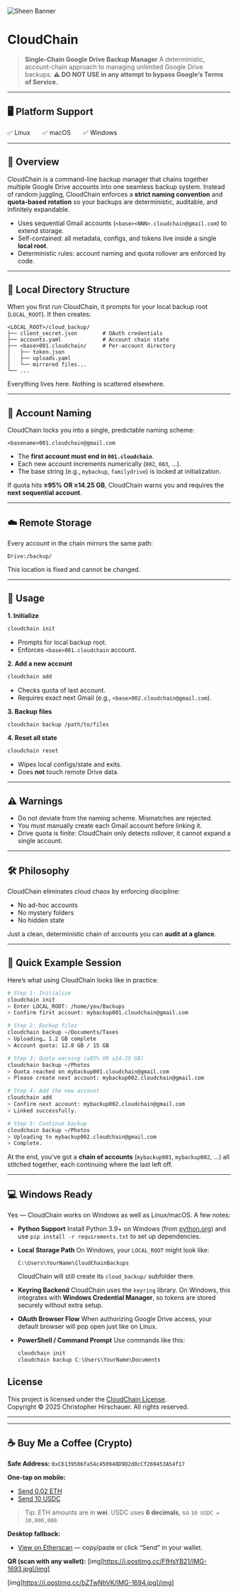 ![Sheen Banner](https://raw.githubusercontent.com/74Thirsty/74Thirsty/main/assets/gunfire.svg)

# CloudChain

> **Single-Chain Google Drive Backup Manager**
> A deterministic, account-chain approach to managing unlimited Google Drive backups.
> **⚠️ DO NOT USE in any attempt to bypass Google’s Terms of Service.**

---

## 🖥️ Platform Support

✅ Linux  ✅ macOS  ✅ Windows

---

## 🚀 Overview

CloudChain is a command-line backup manager that chains together multiple Google Drive accounts into one seamless backup system. Instead of random juggling, CloudChain enforces a **strict naming convention** and **quota-based rotation** so your backups are deterministic, auditable, and infinitely expandable.

* Uses sequential Gmail accounts (`<base><NNN>.cloudchain@gmail.com`) to extend storage.
* Self-contained: all metadata, configs, and tokens live inside a single **local root**.
* Deterministic rules: account naming and quota rollover are enforced by code.

---

## 📂 Local Directory Structure

When you first run CloudChain, it prompts for your local backup root (`LOCAL_ROOT`).
It then creates:

```
<LOCAL_ROOT>/cloud_backup/
├── client_secret.json        # OAuth credentials
├── accounts.yaml             # Account chain state
├── <base>001.cloudchain/     # Per-account directory
│   ├── token.json
│   ├── uploads.yaml
│   └── mirrored files...
└── ...
```

Everything lives here. Nothing is scattered elsewhere.

---

## 🔗 Account Naming

CloudChain locks you into a single, predictable naming scheme:

```
<basename>001.cloudchain@gmail.com
```

* The **first account must end in `001.cloudchain`**.
* Each new account increments numerically (`002`, `003`, …).
* The base string (e.g., `mybackup`, `familydrive`) is locked at initialization.

If quota hits **≥95% OR ≥14.25 GB**, CloudChain warns you and requires the **next sequential account**.

---

## ☁️ Remote Storage

Every account in the chain mirrors the same path:

```
Drive:/backup/
```

This location is fixed and cannot be changed.

---

## 🔧 Usage

**1. Initialize**

```bash
cloudchain init
```

* Prompts for local backup root.
* Enforces `<base>001.cloudchain` account.

**2. Add a new account**

```bash
cloudchain add
```

* Checks quota of last account.
* Requires exact next Gmail (e.g., `<base>002.cloudchain@gmail.com`).

**3. Backup files**

```bash
cloudchain backup /path/to/files
```

**4. Reset all state**

```bash
cloudchain reset
```

* Wipes local configs/state and exits.
* Does **not** touch remote Drive data.

---

## ⚠️ Warnings

* Do not deviate from the naming scheme. Mismatches are rejected.
* You must manually create each Gmail account before linking it.
* Drive quota is finite: CloudChain only detects rollover, it cannot expand a single account.

---

## 🛠️ Philosophy

CloudChain eliminates cloud chaos by enforcing discipline:

* No ad-hoc accounts
* No mystery folders
* No hidden state

Just a clean, deterministic chain of accounts you can **audit at a glance**.

---

## 📖 Quick Example Session

Here’s what using CloudChain looks like in practice:

```bash
# Step 1: Initialize
cloudchain init
> Enter LOCAL_ROOT: /home/you/Backups
> Confirm first account: mybackup001.cloudchain@gmail.com

# Step 2: Backup files
cloudchain backup ~/Documents/Taxes
> Uploading… 1.2 GB complete
> Account quota: 12.8 GB / 15 GB

# Step 3: Quota warning (≥95% OR ≥14.25 GB)
cloudchain backup ~/Photos
> Quota reached on mybackup001.cloudchain@gmail.com
> Please create next account: mybackup002.cloudchain@gmail.com

# Step 4: Add the new account
cloudchain add
> Confirm next account: mybackup002.cloudchain@gmail.com
> Linked successfully.

# Step 5: Continue backup
cloudchain backup ~/Photos
> Uploading to mybackup002.cloudchain@gmail.com
> Complete.
```

At the end, you’ve got a **chain of accounts** (`mybackup001`, `mybackup002`, …) all stitched together, each continuing where the last left off.

---

## 💻 Windows Ready

Yes — CloudChain works on Windows as well as Linux/macOS. A few notes:

* **Python Support**
  Install Python 3.9+ on Windows (from [python.org](https://www.python.org/downloads/)) and use `pip install -r requirements.txt` to set up dependencies.

* **Local Storage Path**
  On Windows, your `LOCAL_ROOT` might look like:

  ```
  C:\Users\YourName\CloudChainBackups
  ```

  CloudChain will still create its `cloud_backup/` subfolder there.

* **Keyring Backend**
  CloudChain uses the `keyring` library. On Windows, this integrates with **Windows Credential Manager**, so tokens are stored securely without extra setup.

* **OAuth Browser Flow**
  When authorizing Google Drive access, your default browser will pop open just like on Linux.

* **PowerShell / Command Prompt**
  Use commands like this:

  ```powershell
  cloudchain init
  cloudchain backup C:\Users\YourName\Documents
  ```

## License

This project is licensed under the [CloudChain License](LICENSE.md).  
Copyright © 2025 Christopher Hirschauer. All rights reserved.

---

---

## ☕ Buy Me a Coffee (Crypto)

**Safe Address:** `0xC6139506fa54c450948D9D2d8cCf269453A54f17`

<!-- Mobile-friendly deep links (EIP-681). These open in most mobile wallets. -->
**One-tap on mobile:**
- [Send 0.02 ETH](ethereum:pay-0xC6139506fa54c450948D9D2d8cCf269453A54f17@1?value=20000000000000000)
- [Send 10 USDC](ethereum:0xA0b86991c6218b36c1d19d4a2e9eb0ce3606eb48@1/transfer?address=0xC6139506fa54c450948D9D2d8cCf269453A54f17&uint256=10000000)

> Tip: ETH amounts are in **wei**. USDC uses **6 decimals**, so `10 USDC = 10,000,000`.

**Desktop fallback:**
- [View on Etherscan](https://etherscan.io/address/0xC6139506fa54c450948D9D2d8cCf269453A54f17) — copy/paste or click “Send” in your wallet.

**QR (scan with any wallet):**
[img]https://i.postimg.cc/FfHsYB21/IMG-1693.jpg[/img]

[img]https://i.postimg.cc/bZTwNhVK/IMG-1694.jpg[/img]
